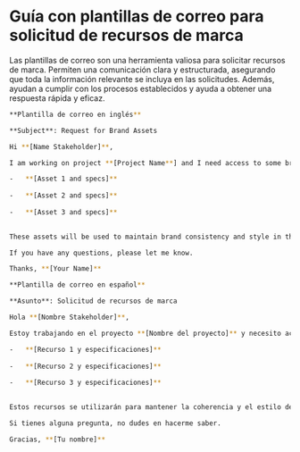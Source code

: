 # Guía con plantillas de correo para solicitud de recursos de marca

Las plantillas de correo son una herramienta valiosa para solicitar recursos de marca. Permiten una comunicación clara y estructurada, asegurando que toda la información relevante se incluya en las solicitudes. Además, ayudan a cumplir con los procesos establecidos y ayuda a obtener una respuesta rápida y eficaz.


```sh
**Plantilla de correo en inglés**
```

```sh
**Subject**: Request for Brand Assets

Hi **[Name Stakeholder]**,

I am working on project **[Project Name**] and I need access to some branding resources. Specifically, I am looking for the following assets:

-   **[Asset 1 and specs]**
    
-   **[Asset 2 and specs]**
    
-   **[Asset 3 and specs]**
    

These assets will be used to maintain brand consistency and style in the design and implementation of the digital product.

If you have any questions, please let me know.

Thanks, **[Your Name]**
```

```sh
**Plantilla de correo en español**
```

```sh
**Asunto**: Solicitud de recursos de marca

Hola **[Nombre Stakeholder]**,

Estoy trabajando en el proyecto **[Nombre del proyecto]** y necesito acceso a algunos recursos de marca. Específicamente, estoy buscando los siguientes recursos:

-   **[Recurso 1 y especificaciones]**
    
-   **[Recurso 2 y especificaciones]**
    
-   **[Recurso 3 y especificaciones]**
    

Estos recursos se utilizarán para mantener la coherencia y el estilo de la marca en el diseño y la implementación del producto digital.

Si tienes alguna pregunta, no dudes en hacerme saber.

Gracias, **[Tu nombre]**
```